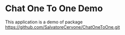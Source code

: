 # Chat One To One Demo

This application is a demo of package https://github.com/SalvatoreCervone/ChatOneToOne.git